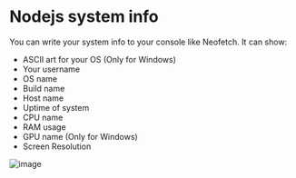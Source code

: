 # Nodejs system info
You can write your system info to your console like Neofetch.
It can show:

- ASCII art for your OS (Only for Windows)
- Your username
- OS name
- Build name
- Host name
- Uptime of system
- CPU name
- RAM usage
- GPU name (Only for Windows)
- Screen Resolution

![image](https://user-images.githubusercontent.com/70021050/152860251-34f76403-82f7-4885-b859-0707048bfd6b.png)

